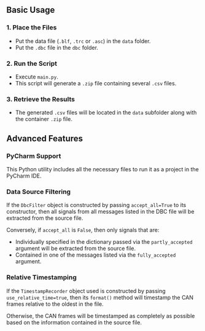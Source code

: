 ## Basic Usage

### 1. Place the Files

- Put the data file (`.blf`, `.trc` or `.asc`) in the `data` folder.
- Put the `.dbc` file in the `dbc` folder.

### 2. Run the Script

- Execute `main.py`.
- This script will generate a `.zip` file containing several `.csv` files.

### 3. Retrieve the Results

- The generated `.csv` files will be located in the `data` subfolder along with the container `.zip` file.

## Advanced Features

### PyCharm Support

This Python utility includes all the necessary files to run it as a project in the PyCharm IDE.

### Data Source Filtering

If the `DbcFilter` object is constructed by passing `accept_all=True` to its constructor, then all signals from all messages listed in the DBC file will be extracted from the source file.

Conversely, if `accept_all` is `False`, then only signals that are:

 - Individually specified in the dictionary passed via the `partly_accepted` argument will be extracted from the source file.
 - Contained in one of the messages listed via the `fully_accepted` argument.

### Relative Timestamping

If the `TimestampRecorder` object used is constructed by passing `use_relative_time=true`, then its `format()` method will timestamp the CAN frames relative to the oldest in the file.

Otherwise, the CAN frames will be timestamped as completely as possible based on the information contained in the source file.
